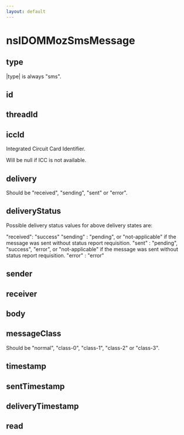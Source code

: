 ```yaml
---
layout: default
---
```


# nsIDOMMozSmsMessage #

## type ##

|type| is always "sms".


## id ##

## threadId ##

## iccId ##

Integrated Circuit Card Identifier.

Will be null if ICC is not available.


## delivery ##

Should be "received", "sending", "sent" or "error".


## deliveryStatus ##

Possible delivery status values for above delivery states are:

"received": "success"
"sending" : "pending", or "not-applicable" if the message was sent without
            status report requisition.
"sent"    : "pending", "success", "error", or "not-applicable"
            if the message was sent without status report requisition.
"error"   : "error"


## sender ##

## receiver ##

## body ##

## messageClass ##

Should be "normal", "class-0", "class-1", "class-2" or "class-3".


## timestamp ##

## sentTimestamp ##

## deliveryTimestamp ##

## read ##
